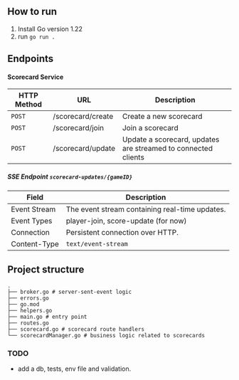 ## How to run
1. Install Go  version 1.22
2. run `go run .`

## Endpoints

#### Scorecard Service

|HTTP Method|URL|Description|
|---|---|---|
|`POST`|/scorecard/create | Create a new scorecard |
|`POST`| /scorecard/join | Join a scorecard |
|`POST`| /scorecard/update | Update a scorecard, updates are streamed to connected clients|

##### SSE Endpoint `scorecard-updates/{gameID}`

| Field         | Description                                              |
|---------------|----------------------------------------------------------|
| Event Stream  | The event stream containing real-time updates.           |
| Event Types   |player-join, score-update (for now)|
| Connection    | Persistent connection over HTTP.                         |
| Content-Type  | `text/event-stream`                                      |



## Project structure
```
.
├── broker.go # server-sent-event logic
├── errors.go
├── go.mod
├── helpers.go  
├── main.go # entry point
├── routes.go 
├── scorecard.go # scorecard route handlers
└── scorecardManager.go # business logic related to scorecards
```

### TODO

- add a db, tests, env file and validation.
